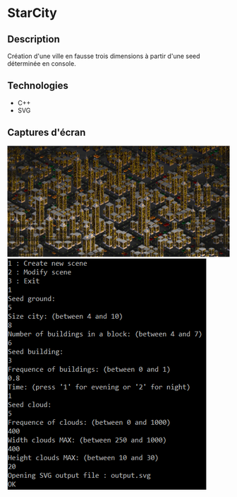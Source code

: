 # StarCity
## Description
Création d'une ville en fausse trois dimensions à partir d'une seed déterminée en console.
## Technologies
* C++
* SVG
## Captures d'écran
![alt text](https://github.com/Paulcou/projets-ecole/blob/main/images/StarCityRender.PNG?raw=true)
![alt text](https://github.com/Paulcou/projets-ecole/blob/main/images/StarCityConsole.PNG?raw=true)
